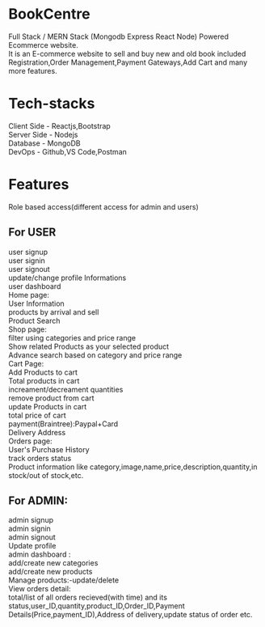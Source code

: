 # BookCentre
Full Stack / MERN Stack (Mongodb Express React Node) Powered Ecommerce website. </br>
It is an E-commerce website to sell and buy new and old book included Registration,Order Management,Payment Gateways,Add Cart and many more features.
# Tech-stacks
Client Side - Reactjs,Bootstrap </br>
Server Side - Nodejs</br>
Database - MongoDB </br>
DevOps - Github,VS Code,Postman
# Features 
Role based access(different access for admin and users)
## For USER
user signup </br>
user signin </br>
user signout </br>
update/change profile Informations </br>
user dashboard </br>
Home page: </br>
User Information </br>
products by arrival and sell </br>
Product Search </br>
Shop page: </br>
filter using categories and price range </br>
Show related Products as your selected product </br>
Advance search based on category and price range </br> 
Cart Page: </br>
Add Products to cart </br>
Total products in cart </br>
increament/decreament quantities </br>
remove product from cart </br>
update Products in cart </br>
total price of cart </br>
payment(Braintree):Paypal+Card </br>
Delivery Address </br>
Orders page: </br>
User's Purchase History </br>
track orders status </br>
Product information like category,image,name,price,description,quantity,in stock/out of stock,etc.
## For ADMIN:
admin signup </br>
admin signin </br>
admin signout </br>
Update profile </br>
admin dashboard : </br>
add/create new categories </br>
add/create new products </br>
Manage products:-update/delete </br>
View orders detail: </br>
total/list of all orders recieved(with time) and its status,user_ID,quantity,product_ID,Order_ID,Payment Details(Price,payment_ID),Address of delivery,update status of order etc.</br>


